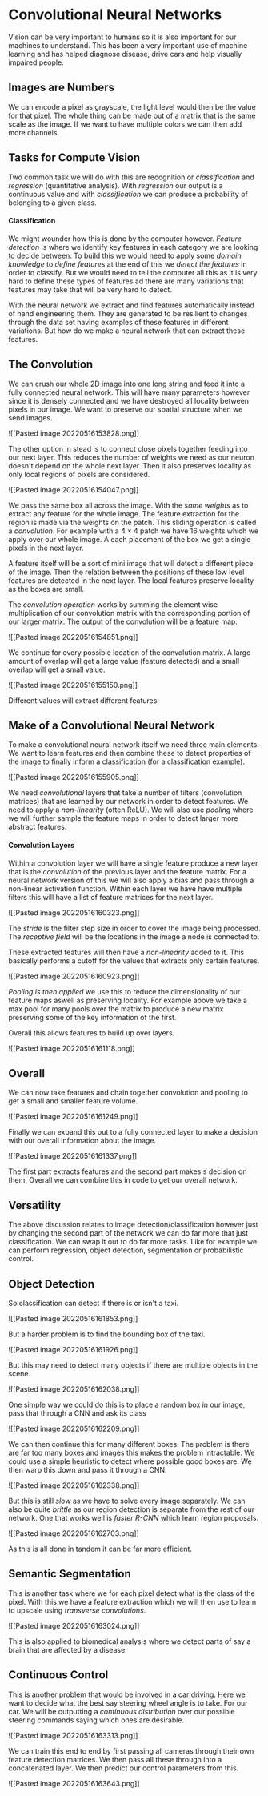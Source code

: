 # Convolutional Neural Networks
Vision can be very important to humans so it is also important for our machines to understand. This has been a very important use of machine learning and has helped diagnose disease, drive cars and help visually impaired people.

## Images are Numbers
We can encode a pixel as grayscale, the light level would then be the value for that pixel. The whole thing can be made out of a matrix that is the same scale as the image. If we want to have multiple colors we can then add more channels.

## Tasks for Compute Vision
Two common task we will do with this are recognition or *classification* and *regression* (quantitative analysis). With *regression* our output is a continuous value and with *classification* we can produce a probability of belonging to a given class. 

#### Classification
We might wounder how this is done by the computer however. *Feature detection* is where we identify key features in each category we are looking to decide between. To build this we would need to apply some *domain knowledge* to *define features* at the end of this we *detect the features* in order to classify. But we would need to tell the computer all this as it is very hard to define these types of features ad there are many variations that features may take that will be very hard to detect.

With the neural network we extract and find features automatically instead of hand engineering them. They are generated to be resilient to changes through the data set having examples of these features in different variations. But how do we make a neural network that can extract these features.

## The Convolution
We can crush our whole 2D image into one long string and feed it into a fully connected neural network. This will have many parameters however since it is densely connected and we have destroyed all locality between pixels in our image. We want to preserve our spatial structure when we send images.

![[Pasted image 20220516153828.png]]

The other option in stead is to connect close pixels together feeding into our next layer. This reduces the number of weights we need as our neuron doesn't depend on the whole next layer. Then it also preserves locality as only local regions of pixels are considered.

![[Pasted image 20220516154047.png]]

We pass the same box all across the image. With the *same weights* as to extract any feature for the whole image. The feature extraction for the region is made via the weights on the patch. This sliding operation is called a *convolution*. For example with a $4\times4$ patch we have $16$ weights which we apply over our whole image. A each placement of the box we get a single pixels in the next layer.

A feature itself will be a sort of mini image that will detect a different piece of the image. Then the relation between the positions of these low level features are detected in the next layer. The local features preserve locality as the boxes are small.

The *convolution operation* works by summing the element wise multiplication of our convolution matrix with the corresponding portion of our larger matrix. The output of the convolution will be a feature map.

![[Pasted image 20220516154851.png]]

We continue for every possible location of the convolution matrix. A large amount of overlap will get a large value (feature detected) and a small overlap will get a small value.

![[Pasted image 20220516155150.png]]

Different values will extract different features.

## Make of a Convolutional Neural Network
To make a convolutional neural network itself we need three main elements. We want to learn features and then combine these to detect properties of the image to finally inform a classification (for a classification example). 

![[Pasted image 20220516155905.png]]

We need *convolutional* layers that take a number of filters (convolution matrices) that are learned by our network in order to detect features. We need to apply a *non-linearity* (often ReLU). We will also use *pooling* where we will further sample the feature maps in order to detect larger more abstract features.

#### Convolution Layers
Within a convolution layer we will have a single feature produce a new layer that is the *convolution* of the previous layer and the feature matrix. For a neural network version of this we will also apply a bias and pass through a non-linear activation function. Within each layer we have have multiple filters this will have a list of feature matrices for the next layer.

![[Pasted image 20220516160323.png]]


The *stride* is the filter step size in order to cover the image being processed. The *receptive field* will be the locations in the image a node is connected to. 

These extracted features will then have a *non-linearity* added to it. This basically performs a cutoff for the values that extracts only certain features. 

![[Pasted image 20220516160923.png]]

*Pooling is then applied* we use this to reduce the dimensionality of our feature maps aswell as preserving locality. For example above we take a max pool for many pools over the matrix to produce a new matrix preserving some of the key information of the first.

Overall this allows features to build up over layers.

![[Pasted image 20220516161118.png]]

## Overall
We can now take features and chain together convolution and pooling to get a small and smaller feature volume.

![[Pasted image 20220516161249.png]]

Finally we can expand this out to a fully connected layer to make a decision with our overall information about the image.

![[Pasted image 20220516161337.png]]

The first part extracts features and the second part makes s decision on them. Overall we can combine this in code to get our overall network.

## Versatility
The above discussion relates to image detection/classification however just by changing the second part of the network we can do far more that just classification. We can swap it out to do far more tasks. Like for example we can perform regression, object detection, segmentation or probabilistic control.

## Object Detection
So classification can detect if there is or isn't a taxi.

![[Pasted image 20220516161853.png]]

But a harder problem is to find the bounding box of the taxi.

![[Pasted image 20220516161926.png]]

But this may need to detect many objects if there are multiple objects in the scene.

![[Pasted image 20220516162038.png]]

One simple way we could do this is to place a random box in our image, pass that through a CNN and ask its class

![[Pasted image 20220516162209.png]]

We can then continue this for many different boxes. The problem is there are far too many boxes and images this makes the problem intractable. We could use a simple heuristic to detect where possible good boxes are. We then warp this down and pass it through a CNN.

![[Pasted image 20220516162338.png]]

But this is still *slow* as we have to solve every image separately. We can also be quite *brittle* as our region detection is separate from the rest of our network. One that works well is *faster R-CNN* which learn region proposals.

![[Pasted image 20220516162703.png]]

As this is all done in tandem it can be far more efficient.

## Semantic Segmentation
This is another task where we for each pixel detect what is the class of the pixel. With this we have a feature extraction which we will then use to learn to upscale using *transverse convolutions*.

![[Pasted image 20220516163024.png]]

This is also applied to biomedical analysis where we detect parts of say a brain that are affected by a disease.

## Continuous Control
This is another problem that would be involved in a car driving. Here we want to decide what the best say steering wheel angle is to take. For our car. We will be outputting a *continuous distribution* over our possible steering commands saying which ones are desirable.

![[Pasted image 20220516163313.png]]

We can train this end to end by first passing all cameras through their own feature detection matrices. We then pass all these through into a concatenated layer. We then predict our control parameters from this.

![[Pasted image 20220516163643.png]]

